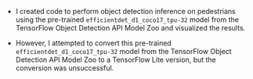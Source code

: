 * I created code to perform object detection inference on pedestrians using the pre-trained `efficientdet_d1_coco17_tpu-32` model from the TensorFlow Object Detection API Model Zoo and visualized the results.

* However, I attempted to convert this pre-trained `efficientdet_d1_coco17_tpu-32` model from the TensorFlow Object Detection API Model Zoo to a TensorFlow Lite version, but the conversion was unsuccessful.
